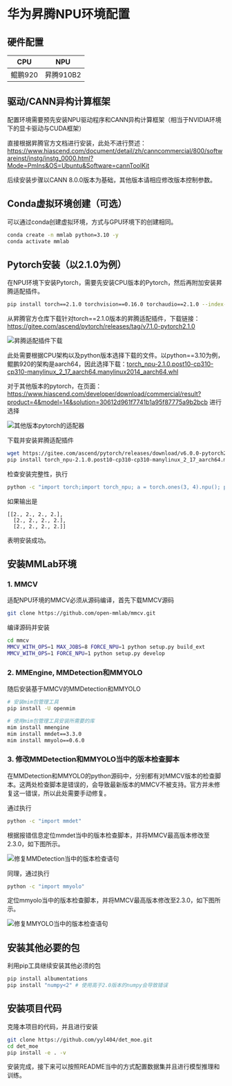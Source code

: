 # 华为昇腾NPU环境配置

## 硬件配置

|CPU|NPU|
|-|-|
|鲲鹏920|昇腾910B2|

## 驱动/CANN异构计算框架

配置环境需要预先安装NPU驱动程序和CANN异构计算框架（相当于NVIDIA环境下的显卡驱动与CUDA框架）

直接根据昇腾官方文档进行安装，此处不进行赘述：
https://www.hiascend.com/document/detail/zh/canncommercial/800/softwareinst/instg/instg_0000.html?Mode=PmIns&OS=Ubuntu&Software=cannToolKit

后续安装步骤以CANN 8.0.0版本为基础，其他版本请相应修改版本控制参数。

## Conda虚拟环境创建（可选）

可以通过conda创建虚拟环境，方式与GPU环境下的创建相同。

```bash
conda create -n mmlab python=3.10 -y
conda activate mmlab
```

## Pytorch安装（以2.1.0为例）

在NPU环境下安装Pytorch，需要先安装CPU版本的Pytorch，然后再附加安装昇腾适配插件。

```bash
pip install torch==2.1.0 torchvision==0.16.0 torchaudio==2.1.0 --index-url https://download.pytorch.org/whl/cpu
```

从昇腾官方仓库下载针对torch==2.1.0版本的昇腾适配插件，下载链接：https://gitee.com/ascend/pytorch/releases/tag/v7.1.0-pytorch2.1.0

![昇腾适配插件下载](images/image-1.png)

此处需要根据CPU架构以及python版本选择下载的文件。以python==3.10为例，鲲鹏920的架构是aarch64，因此选择下载：[torch_npu-2.1.0.post10-cp310-cp310-manylinux_2_17_aarch64.manylinux2014_aarch64.whl](https://gitee.com/ascend/pytorch/releases/download/v6.0.0-pytorch2.1.0/torch_npu-2.1.0.post10-cp310-cp310-manylinux_2_17_aarch64.manylinux2014_aarch64.whl)

对于其他版本的pytorch，在页面：https://www.hiascend.com/developer/download/commercial/result?product=4&model=14&solution=30612d961f7741b1a95f87775a9b2bcb
进行选择

![其他版本pytorch的适配器](images/image-2.png)

下载并安装昇腾适配插件

```bash
wget https://gitee.com/ascend/pytorch/releases/download/v6.0.0-pytorch2.1.0/torch_npu-2.1.0.post10-cp310-cp310-manylinux_2_17_aarch64.manylinux2014_aarch64.whl
pip install torch_npu-2.1.0.post10-cp310-cp310-manylinux_2_17_aarch64.manylinux2014_aarch64.whl
```

检查安装完整性，执行
```bash
python -c "import torch;import torch_npu; a = torch.ones(3, 4).npu(); print(a + a);"
```

如果输出是
```
[[2., 2., 2., 2.],
  [2., 2., 2., 2.],
  [2., 2., 2., 2.]]
```

表明安装成功。

## 安装MMLab环境

### 1. MMCV

适配NPU环境的MMCV必须从源码编译，首先下载MMCV源码

```bash
git clone https://github.com/open-mmlab/mmcv.git
```

编译源码并安装

```bash
cd mmcv
MMCV_WITH_OPS=1 MAX_JOBS=8 FORCE_NPU=1 python setup.py build_ext
MMCV_WITH_OPS=1 FORCE_NPU=1 python setup.py develop
```

### 2. MMEngine, MMDetection和MMYOLO 
随后安装基于MMCV的MMDetection和MMYOLO
```bash
# 安装mim包管理工具
pip install -U openmim

# 使用mim包管理工具安装所需要的库
mim install mmengine
mim install mmdet==3.3.0
mim install mmyolo==0.6.0
```

### 3. 修改MMDetection和MMYOLO当中的版本检查脚本

在MMDetection和MMYOLO的python源码中，分别都有对MMCV版本的检查脚本。这两处检查脚本是错误的，会导致最新版本的MMCV不被支持。官方并未修复这一错误，所以此处需要手动修复。

通过执行
```bash
python -c "import mmdet"
```

根据报错信息定位mmdet当中的版本检查脚本，并将MMCV最高版本修改至2.3.0，如下图所示。

![修复MMDetection当中的版本检查语句](images/image-3.png)

同理，通过执行
```bash
python -c "import mmyolo"
```
定位mmyolo当中的版本检查脚本，并将MMCV最高版本修改至2.3.0，如下图所示。

![修复MMYOLO当中的版本检查语句](images/image-4.png)

## 安装其他必要的包

利用pip工具继续安装其他必须的包

```bash
pip install albumentations
pip install "numpy<2" # 使用高于2.0版本的numpy会导致错误
```

## 安装项目代码

克隆本项目的代码，并且进行安装

```bash
git clone https://github.com/yyl404/det_moe.git
cd det_moe
pip install -e . -v
```

安装完成，接下来可以按照README当中的方式配置数据集并且进行模型推理和训练。